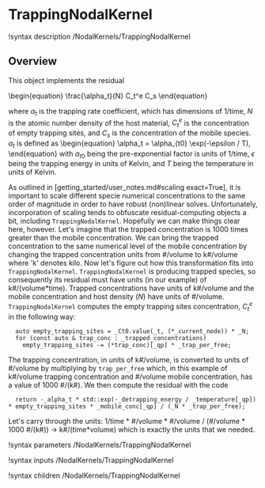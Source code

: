# TrappingNodalKernel

!syntax description /NodalKernels/TrappingNodalKernel

## Overview

This object implements the residual

\begin{equation}
\frac{\alpha_t}{N} C_t^e C_s
\end{equation}

where $\alpha_t$ is the trapping rate coefficient, which has dimensions of
1/time, $N$ is the atomic number density of the host material, $C_t^e$ is the
concentration of empty trapping sites, and $C_s$ is the concentration of the
mobile species.
$\alpha_t$ is defined as
\begin{equation}
\alpha_t = \alpha_{t0} \exp(-\epsilon / T),
\end{equation}
with $\alpha_{t0}$ being the pre-exponential factor is units of 1/time, $\epsilon$ being the trapping energy in units of Kelvin, and $T$ being the temperature in units of Kelvin.

As outlined in [getting_started/user_notes.md#scaling exact=True], it is important
to scale different specie numerical concentrations to the same order of magnitude
in order to have robust (non)linear solves. Unfortunately, incorporation of scaling
tends to obfuscate residual-computing objects a bit, including
`TrappingNodalKernel`. Hopefully we can make things clear here, however. Let's
imagine that the trapped concentration is 1000 times greater than the mobile
concentration. We can bring the trapped concentration to the same numerical
level of the mobile concentration by changing the trapped concentration units
from #/volume to k#/volume where 'k' denotes kilo. Now let's figure out how this
transformation fits into `TrappingNodalKernel`. `TrappingNodalKernel` is
producing trapped species, so consequently its residual must have units (in our
example) of k#/(volume*time). Trapped concentrations have units of k#/volume
and the mobile concentration and host density ($N$) have units of
#/volume. `TrappingNodalKernel` computes the empty trapping sites concentration,
$C_t^e$ in the following way:

```language=c++
  auto empty_trapping_sites = _Ct0.value(_t, (*_current_node)) * _N;
  for (const auto & trap_conc : _trapped_concentrations)
    empty_trapping_sites -= (*trap_conc)[_qp] * _trap_per_free;
```

The trapping concentration, in units of k#/volume, is converted to units of
#/volume by multiplying by `trap_per_free` which, in this example of k#/volume
trapping concentration and #/volume mobile concentration, has a value of
1000 #/(k#). We then compute the residual with the code

```language=c++
  return -_alpha_t * std::exp(-_detrapping_energy / _temperature[_qp]) * empty_trapping_sites * _mobile_conc[_qp] / (_N * _trap_per_free);
```

Let's carry through the units: 1/time * #/volume * #/volume / (#/volume * 1000 #/(k#)) ->
k#/(time*volume) which is exactly the units that we needed.

!syntax parameters /NodalKernels/TrappingNodalKernel

!syntax inputs /NodalKernels/TrappingNodalKernel

!syntax children /NodalKernels/TrappingNodalKernel
